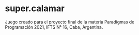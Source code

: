 # super.calamar
Juego creado para el proyecto final de la materia Paradigmas de Programación 2021, IFTS N° 16, Caba, Argentina. 

